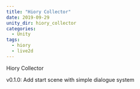```yaml
---
title: "Hiory Collector"
date: 2019-09-29
unity_dir: hiory_collector
categories:
  - Unity
tags:
  - hiory
  - live2d
---
```


Hiory Collector

v0.1.0: Add start scene with simple dialogue system
